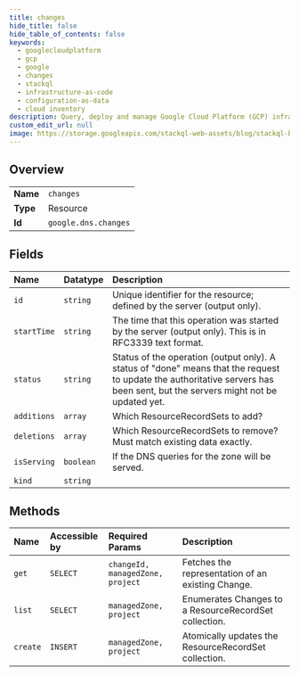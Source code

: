 ```yaml
---
title: changes
hide_title: false
hide_table_of_contents: false
keywords:
  - googlecloudplatform
  - gcp
  - google
  - changes
  - stackql
  - infrastructure-as-code
  - configuration-as-data
  - cloud inventory
description: Query, deploy and manage Google Cloud Platform (GCP) infrastructure and resources using SQL
custom_edit_url: null
image: https://storage.googleapis.com/stackql-web-assets/blog/stackql-blog-post-featured-image.png
---
```

  
    

## Overview
<table><tbody>
<tr><td><b>Name</b></td><td><code>changes</code></td></tr>
<tr><td><b>Type</b></td><td>Resource</td></tr>
<tr><td><b>Id</b></td><td><code>google.dns.changes</code></td></tr>
</tbody></table>

## Fields
| Name | Datatype | Description |
|:-----|:---------|:------------|
| `id` | `string` | Unique identifier for the resource; defined by the server (output only). |
| `startTime` | `string` | The time that this operation was started by the server (output only). This is in RFC3339 text format. |
| `status` | `string` | Status of the operation (output only). A status of "done" means that the request to update the authoritative servers has been sent, but the servers might not be updated yet. |
| `additions` | `array` | Which ResourceRecordSets to add? |
| `deletions` | `array` | Which ResourceRecordSets to remove? Must match existing data exactly. |
| `isServing` | `boolean` | If the DNS queries for the zone will be served. |
| `kind` | `string` |  |
## Methods
| Name | Accessible by | Required Params | Description |
|:-----|:--------------|:----------------|:------------|
| `get` | `SELECT` | `changeId, managedZone, project` | Fetches the representation of an existing Change. |
| `list` | `SELECT` | `managedZone, project` | Enumerates Changes to a ResourceRecordSet collection. |
| `create` | `INSERT` | `managedZone, project` | Atomically updates the ResourceRecordSet collection. |
